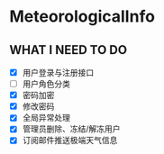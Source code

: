 # MeteorologicalInfo

## WHAT I NEED TO DO
- [x] 用户登录与注册接口
- [ ] 用户角色分类
- [x] 密码加密
- [x] 修改密码
- [x] 全局异常处理
- [x] 管理员删除、冻结/解冻用户
- [x] 订阅邮件推送极端天气信息
